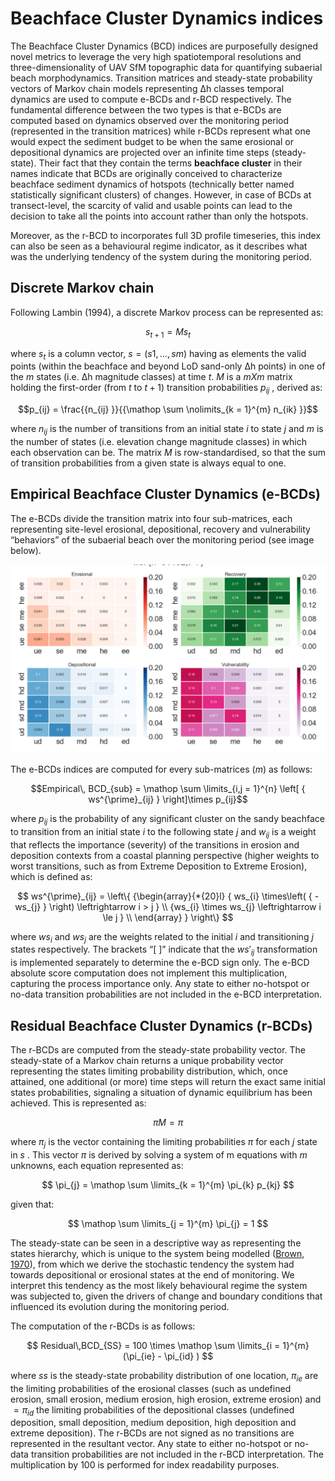 # Beachface Cluster Dynamics indices

The Beachface Cluster Dynamics (BCD) indices are purposefully designed novel metrics to leverage the very high spatiotemporal resolutions and three-dimensionality of UAV SfM topographic data for quantifying subaerial beach morphodynamics. Transition matrices and steady-state probability vectors of Markov chain models representing Δh classes temporal dynamics are used to compute e-BCDs and r-BCD respectively.
The fundamental difference between the two types is that e-BCDs are computed based on dynamics observed over the monitoring period (represented in the transition matrices) while r-BCDs represent what one would expect the sediment budget to be when the same erosional or depositional dynamics are projected over an infinite time steps (steady-state).
Their fact that they contain the terms __beachface cluster__ in their names indicate that BCDs are originally conceived to characterize beachface sediment dynamics of hotspots (technically better named statistically significant clusters) of changes. However, in case of BCDs at transect-level, the scarcity of valid and usable points can lead to the decision to take all the points into account rather than only the hotspots.

Moreover, as the r-BCD to incorporates full 3D profile timeseries, this index can also be seen as a behavioural regime indicator, as it describes what was the underlying tendency of the system during the monitoring period.

## Discrete Markov chain

Following Lambin (1994), a discrete Markov process can be represented as:

$$s_{t + 1} = Ms_{t}$$

where $s_{t}$ is a column vector, $s=(s1,..., sm)$ having as elements the valid points (within the beachface and beyond LoD sand-only Δh points) in one of the $m$ states (i.e. Δh magnitude classes) at time $t$. $M$ is a $m X m$ matrix holding the first-order (from $t$ to $t+1$) transition probabilities $p_{ij}$ , derived as:

$$p_{ij} = \frac{{n_{ij} }}{{\mathop \sum \nolimits_{k = 1}^{m} n_{ik} }}$$

where $n_{ij}$ is the number of transitions from an initial state $i$ to state $j$ and $m$ is the number of states (i.e. elevation change magnitude classes) in which each observation can be. The matrix $M$ is row-standardised, so that the sum of transition probabilities from a given state is always equal to one.

## Empirical Beachface Cluster Dynamics (e-BCDs)
The e-BCDs divide the transition matrix into four sub-matrices, each representing site-level erosional, depositional, recovery and vulnerability “behaviors” of the subaerial beach over the monitoring period (see image below).

![im](images/wbl_p_matrix.png)

The e-BCDs indices are computed for every sub-matrices ($m$) as follows:

$$Empirical\, BCD_{sub} = \mathop \sum \limits_{i,j = 1}^{n} \left[ { ws^{\prime}_{ij} } \right]\times p_{ij}$$

where $p_{ij}$ is the probability of any significant cluster on the sandy beachface to transition from an initial state $i$ to the following state $j$ and $w_{ij}$ is a weight that reflects the importance (severity) of the transitions in erosion and deposition contexts from a coastal planning perspective (higher weights to worst transitions, such as from Extreme Deposition to Extreme Erosion), which is defined as:

$$
ws^{\prime}_{ij} = \left\{ {\begin{array}{*{20}l} { ws_{i} \times\left( { - ws_{j} } \right) \leftrightarrow i > j } \\ {ws_{i} \times ws_{j} \leftrightarrow i \le j } \\ \end{array} } \right\}
$$

where $ws_{i}$ and $ws_{j}$ are the weights related to the initial $i$ and transitioning $j$ states respectively. The brackets “[ ]” indicate that the $ws'_{ij}$ transformation is implemented separately to determine the e-BCD sign only. The e-BCD absolute score computation does not implement this multiplication, capturing the process importance only. Any state to either no-hotspot or no-data transition probabilities are not included in the e-BCD interpretation.

## Residual Beachface Cluster Dynamics (r-BCDs)
The r-BCDs are computed from the steady-state probability vector.
The steady-state of a Markov chain returns a unique probability vector representing the states limiting probability distribution, which, once attained, one additional (or more) time steps will return the exact same initial states probabilities, signaling a situation of dynamic equilibrium has been achieved. This is represented as:

$$
\pi M = \pi
$$

where $π_{j}$   is the vector containing the limiting probabilities $π$ for each $j$  state in $s$ . This vector $π$  is derived by solving a system of m equations with $m$  unknowns, each equation represented as:

$$
\pi_{j} = \mathop \sum \limits_{k = 1}^{m} \pi_{k} p_{kj}
$$

given that:

$$
\mathop \sum \limits_{j = 1}^{m} \pi_{j} = 1
$$

The steady-state can be seen in a descriptive way as representing the states hierarchy, which is unique to the system being modelled ([Brown, 1970](http://dx.doi.org/10.2307/143152)), from which we derive the stochastic tendency the system had towards depositional or erosional states at the end of monitoring. We interpret this tendency as the most likely behavioural regime the system was subjected to, given the drivers of change and boundary conditions that influenced its evolution during the monitoring period.

The computation of the r-BCDs is as follows:

$$
Residual\,BCD_{SS} = 100 \times \mathop \sum \limits_{i = 1}^{m} (\pi_{ie} - \pi_{id} )
$$

where $ss$  is the steady-state probability distribution of one location, $π_{ie}$  are the limiting probabilities of the erosional classes (such as undefined erosion, small erosion, medium erosion, high erosion, extreme erosion) and $=π_{id}$  the limiting probabilities of the depositional classes (undefined deposition, small deposition, medium deposition, high deposition and extreme deposition). The r-BCDs are not signed as no transitions are represented in the resultant vector. Any state to either no-hotspot or no-data transition probabilities are not included in the r-BCD interpretation. The multiplication by 100 is performed for index readability purposes.

